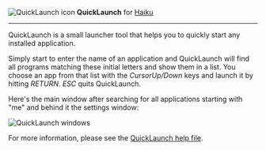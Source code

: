 ![QuickLaunch icon](./documentation/images/icon_64.png)
**QuickLaunch**
for [Haiku](https://www.haiku-os.org)

* * *

QuickLaunch is a small launcher tool that helps you to quickly start any installed application.

Simply start to enter the name of an application and QuickLaunch will find all programs matching these initial letters and show them in a list. You choose an app from that list with the _CursorUp/Down_ keys and launch it by hitting _RETURN_. _ESC_ quits QuickLaunch.

Here's the main window after searching for all applications starting with "me" and behind it the settings window:

![QuickLaunch windows](./documentation/images/quicklaunch.png)

For more information, please see the [QuickLaunch help file](http://htmlpreview.github.io/?https://github.com/humdingerb/quicklaunch/master/documentation/ReadMe.html).
